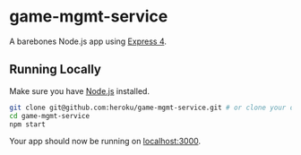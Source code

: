 # game-mgmt-service

A barebones Node.js app using [Express 4](http://expressjs.com/).

## Running Locally

Make sure you have [Node.js](http://nodejs.org/) installed.

```sh
git clone git@github.com:heroku/game-mgmt-service.git # or clone your own fork if it is on GIT
cd game-mgmt-service
npm start
```

Your app should now be running on [localhost:3000](http://localhost:3000/).
